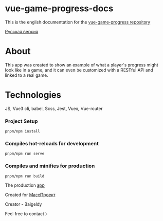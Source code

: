 # vue-game-progress-docs
This is the english documentation for the [vue-game-progress repository](https://github.com/hjdskhooba/vue-game-progress) 

[Русская версия](RU.md)
# About
This app was created to show an example of what a player's progress might look like in a game, and it can even be customized with a RESTful API and linked to a real game.
# Technologies
JS, Vue3 cli, babel, Scss, Jest, Vuex, Vue-router
### Project Setup
```
pnpm/npm install
```

### Compiles hot-reloads for development
```
pnpm/npm run serve
```

### Compiles and minifies for production
```
pnpm/npm run build
```
The production [app](https://vue-game-progress.vercel.app/)

Created for [МассПроект](https://github.com/MassProject?tab=overview&from=2023-05-01&to=2023-05-14)

Creator - Baigeldy

Feel free to contact )
